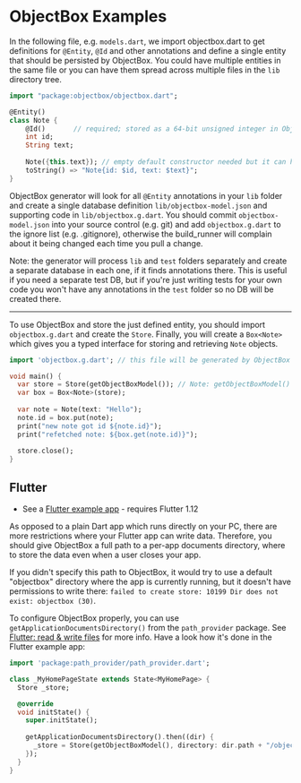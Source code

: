 ObjectBox Examples
==========================

In the following file, e.g. `models.dart`, we import objectbox.dart to get definitions for `@Entity`, 
`@Id` and other annotations and define a single entity that should be persisted by ObjectBox. You could have multiple 
entities in the same file or you can have them spread across multiple files in the `lib` directory tree. 

```dart
import "package:objectbox/objectbox.dart";

@Entity()
class Note {
    @Id()       // required; stored as a 64-bit unsigned integer in ObjectBox
    int id;
    String text;
    
    Note({this.text}); // empty default constructor needed but it can have optional args
    toString() => "Note{id: $id, text: $text}";
}
```

ObjectBox generator will look for all `@Entity` annotations in your `lib` folder and create a single database definition
`lib/objectbox-model.json` and supporting code in `lib/objectbox.g.dart`. 
You should commit `objectbox-model.json` into your source control (e.g. git) and add `objectbox.g.dart` to the ignore 
list (e.g. .gitignore), otherwise the build_runner will complain about it being changed each time you pull a change.

Note: the generator will process `lib` and `test` folders separately and create a separate database in each one, if it 
finds annotations there. This is useful if you need a separate test DB, but if you're just writing tests for your own 
code you won't have any annotations in the `test` folder so no DB will be created there.  

-------------------

To use ObjectBox and store the just defined entity, you should import `objectbox.g.dart` and create the `Store`.
Finally, you will create a `Box<Note>` which gives you a typed interface for storing and retrieving `Note` objects.

```dart
import 'objectbox.g.dart'; // this file will be generated by ObjectBox after running `pub run build_runner build`

void main() {
  var store = Store(getObjectBoxModel()); // Note: getObjectBoxModel() is generated for you in objectbox.g.dart
  var box = Box<Note>(store);
  
  var note = Note(text: "Hello");
  note.id = box.put(note);
  print("new note got id ${note.id}");
  print("refetched note: ${box.get(note.id)}");
  
  store.close();
}
```

Flutter
--------
* See a [Flutter example app](flutter/objectbox_demo) - requires Flutter 1.12

As opposed to a plain Dart app which runs directly on your PC, there are more restrictions where your Flutter app can 
write data. Therefore, you should give ObjectBox a full path to a per-app documents directory, where to store the data 
even when a user closes your app. 

If you didn't specify this path to ObjectBox, it would try to use a default "objectbox" directory where the app is 
currently running, but it doesn't have permissions to write there: `failed to create store: 10199 Dir does not exist: objectbox (30)`.

To configure ObjectBox properly, you can use `getApplicationDocumentsDirectory()` from the `path_provider` package. 
See [Flutter: read & write files](https://flutter.dev/docs/cookbook/persistence/reading-writing-files) for more info. 
Have a look how it's done in the Flutter example app:
```dart
import 'package:path_provider/path_provider.dart';

class _MyHomePageState extends State<MyHomePage> {
  Store _store;

  @override
  void initState() {
    super.initState();
    
    getApplicationDocumentsDirectory().then((dir) {
      _store = Store(getObjectBoxModel(), directory: dir.path + "/objectbox");
    });
  }
}
```